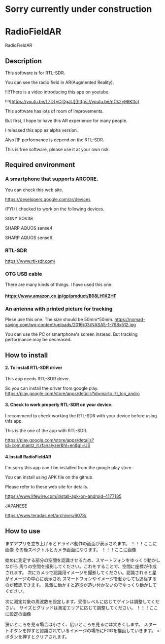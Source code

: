# Sorry currently under construction 

# RadioFieldAR
RadioFieldAR


## Description

This software is for RTL-SDR.

You can see the radio field in AR(Augmented Reality).

!!!!There is a video introducing this app on youtube.

!!!![https://youtu.be/LzDLyCjDgJU](https://youtu.be/nCk2y98Kfto)

This software has lots of room of improvements.

But first, I hope to have this AR experience for many people.

I released this app as alpha version.

Also RF performance is depend on the RTL-SDR.

This is free software, please use it at your own risk.

## Required environment
### A smartphone that supports ARCORE.

You can check this web site.

https://developers.google.com/ar/devices

(FYI) I checked to work on the following devices.

SONY SOV38

SHARP AQUOS sense4

SHARP AQUOS sense6

### RTL-SDR

https://www.rtl-sdr.com/
  
### OTG USB cable

There are many kinds of things. I have used this one.
  
#### https://www.amazon.co.jp/gp/product/B08LH1K2HF

### An antenna with printed picture for tracking

Plese use this one. The size should be 50mm*50mm.
https://nomad-saving.com/wp-content/uploads/2016/03/NASA5-1-768x512.jpg

You can use the PC or smartphone's screen instead.
But tracking performance may be decreased.

## How to install

#### 2. To install RTL-SDR driver
This app needs RTL-SDR driver.

So you can install the driver from google play.
https://play.google.com/store/apps/details?id=marto.rtl_tcp_andro

#### 3. Check to work properly RTL-SDR on your device.

I recommend to check working the RTL-SDR with your device before using this app.

This is the one of the app with RTL-SDR.

https://play.google.com/store/apps/details?id=com.mantz_it.rfanalyzer&hl=en&gl=US

#### 4.Install RadioFieldAR
I'm sorry this app can't be installed from the google play store.

You can install using APK file on the github.

Please refer to these web site for details.

https://www.lifewire.com/install-apk-on-android-4177185

JAPANESE

https://www.teradas.net/archives/6078/

## How to use
まずアプリを立ち上げるとドライバ動作の画面が表示されます。
！！！ここに画像
その後スペクトルとカメラ画面になります。
！！！ここに画像

始めに測定する部分の空間を認識させるため、スマートフォンをゆっくり動かしながら
周りの空間を撮影してください。これをすることで、空間に座標が作成されます。
次にカメラで認識用イメージを撮影してください。認識されると星がイメージの中心に表示され
スマートフォンやイメージを動かしても追従するのが確認できます。
急激に動かすと追従が追い付かないのでゆっくり動かしてください。

次に測定対象の周波数を設定します。受信レベルに応じてゲインは調整してください。
サイズとグリッドは測定エリアに応じて調整してください。
！！！ここに設定の画像

狭いところを見る場合は小さく、広いところを見るには大きくします。
スタートボタンを押すと認識されているイメージの場所にFOGを描画していきます。
×ボタンを押すとクリアされます。






